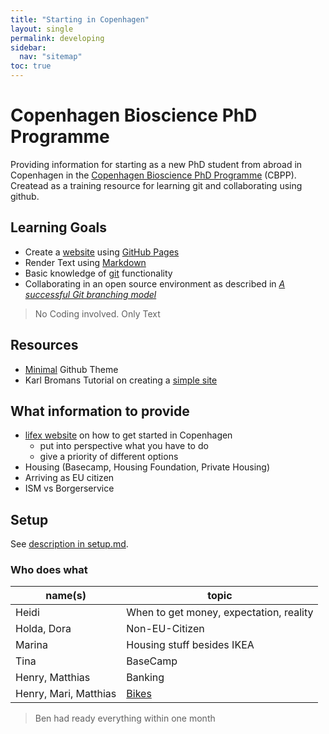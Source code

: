 ```yaml
---
title: "Starting in Copenhagen"
layout: single
permalink: developing
sidebar:
  nav: "sitemap"
toc: true
---
```


# Copenhagen Bioscience PhD Programme

Providing information for starting as a new PhD student from abroad in Copenhagen in the [Copenhagen Bioscience PhD Programme](https://cphbiosciencephd.org/) (CBPP). Createad as a training resource for learning git and collaborating using github.

## Learning Goals
- Create a [website](https://enryh.github.io/cbpp_info/) using [GitHub Pages](https://pages.github.com/)
- Render Text using [Markdown](https://guides.github.com/features/mastering-markdown/)
- Basic knowledge of [git](https://git-scm.com/) functionality
- Collaborating in an open source environment as described in [_A successful Git branching model_](https://nvie.com/posts/a-successful-git-branching-model/)

> No Coding involved. Only Text

## Resources
- [Minimal](https://github.com/pages-themes/minimal) Github Theme
- Karl Bromans Tutorial on creating a [simple site](https://github.com/kbroman/simple_site)

## What information to provide
- [lifex website](https://www.joinlifex.com/copenhagen/moving-to-copenhagen-denmark) on how to get started in Copenhagen
  - put into perspective what you have to do
  - give a priority of different options
- Housing (Basecamp, Housing Foundation, Private Housing)
- Arriving as EU citizen
- ISM vs Borgerservice

## Setup
See [description in setup.md](setup.md).

### Who does what

name(s)     | topic
---         | ---
Heidi       | When to get money, expectation, reality
Holda, Dora | Non-EU-Citizen
Marina      | Housing stuff besides IKEA
Tina        | BaseCamp
Henry, Matthias | Banking
Henry, Mari, Matthias | [Bikes](bikes.md)

> Ben had ready everything within one month